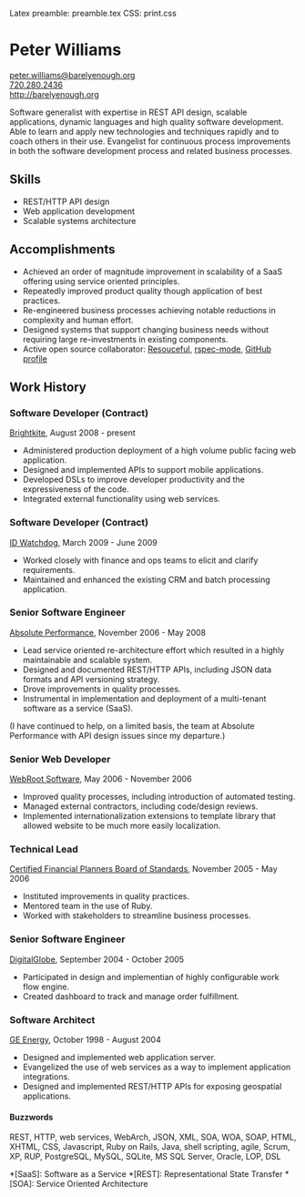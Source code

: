 Latex preamble: preamble.tex
CSS: print.css

Peter Williams
==============

[peter.williams@barelyenough.org](mailto:peter.williams@barelyenough.org)  
[720.280.2436](tel:+1.720.280.2436)  
<http://barelyenough.org>

Software generalist with expertise in REST API design, scalable
applications, dynamic languages and high quality software development.
Able to learn and apply new technologies and techniques rapidly and to
coach others in their use.  Evangelist for continuous process
improvements in both the software development process and related
business processes.

Skills
-------
 
 * REST/HTTP API design
 * Web application development
 * Scalable systems architecture

Accomplishments
---------------

 * Achieved an order of magnitude improvement in scalability of a SaaS
   offering using service oriented principles.
 * Repeatedly improved product quality though application of best
   practices.
 * Re-engineered business processes achieving notable reductions in
   complexity and human effort.
 * Designed systems that support changing business needs
   without requiring large re-investments in existing components.
 * Active open source collaborator: [Resouceful](http://github.com/paul/resourceful/tree/master),
   [rspec-mode](http://pezra.barelyenough.org/projects/rspec-mode), [GitHub profile](http://github.com/pezra)

Work History
------------

### Software Developer (Contract)
[Brightkite](http://brightkite.com), August 2008 - present

 * Administered production deployment of a high volume public facing web
   application.
 * Designed and implemented APIs to support mobile applications.
 * Developed DSLs to improve developer productivity and the
   expressiveness of the code.
 * Integrated external functionality using web services.

### Software Developer (Contract)
[ID Watchdog](http://idwatchdog.com), March 2009 - June 2009

 * Worked closely with finance and ops teams to elicit and clarify
   requirements.  
 * Maintained and enhanced the existing CRM and batch
   processing application.

### Senior Software Engineer  
[Absolute Performance](http://www.absolute-performance.com/), November 2006 - May 2008

 * Lead service oriented re-architecture effort which resulted in a
   highly maintainable and scalable system.
 * Designed and documented REST/HTTP APIs, including JSON data formats
   and API versioning strategy.
 * Drove improvements in quality processes.
 * Instrumental in implementation and deployment of a multi-tenant
   software as a service (SaaS).

(I have continued to help, on a limited basis, the team at Absolute
Performance with API design issues since my departure.)

### Senior Web Developer  
[WebRoot Software](http://webroot.com), May 2006  - November 2006

 * Improved quality processes, including introduction of automated
   testing.
 * Managed external contractors, including code/design reviews.
 * Implemented internationalization extensions to template library
   that allowed website to be much more easily localization.

### Technical Lead  
[Certified Financial Planners Board of Standards](http://www.cfp.net/), November 2005 - May 2006

 * Instituted improvements in quality practices.
 * Mentored team in the use of Ruby.
 * Worked with stakeholders to streamline business processes.

### Senior Software Engineer  
[DigitalGlobe](http://digitalglobe.com/), September 2004 - October 2005

 * Participated in design and implementian of highly configurable work
   flow engine.
 * Created dashboard to track and manage order fulfillment. 

### Software Architect  
[GE Energy](http://www.gepower.com/), October 1998 - August 2004

 * Designed and implemented web application server.
 * Evangelized the use of web services as a way to implement
   application integrations.
 * Designed and implemented REST/HTTP APIs for exposing geospatial
   applications.


#### Buzzwords

REST, HTTP, web services, WebArch, JSON, XML, SOA, WOA, SOAP, HTML,
XHTML, CSS, Javascript, Ruby on Rails, Java, shell scripting, agile,
Scrum, XP, RUP, PostgreSQL, MySQL, SQLite, MS SQL Server, Oracle, LOP,
DSL

*[SaaS]: Software as a Service
*[REST]: Representational State Transfer
*[SOA]: Service Oriented Architecture

[Magik]: http://en.wikipedia.org/wiki/Magik_(programming_language)



